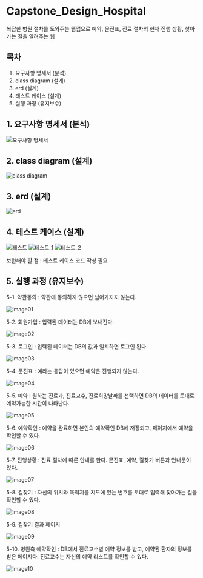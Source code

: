 # Capstone_Design_Hospital

복잡한 병원 절차를 도와주는 웹앱으로 예약, 문진표, 진료 절차의 현재 진행 상황, 찾아가는 길을 알려주는 웹


## 목차
1. 요구사항 명세서 (분석)
2. class diagram (설계)
3. erd (설계)
4. 테스트 케이스 (설계)
5. 실행 과정 (유지보수)



## 1. 요구사항 명세서 (분석)
![요구사항 명세서](https://github.com/qkrqhdtn3/Capstone_Design_Hospital/assets/74765691/acfaa278-86e2-4c0f-ae12-1a50d2534125)



## 2. class diagram (설계)
![class diagram](https://github.com/qkrqhdtn3/Capstone_Design_Hospital/assets/74765691/d3bdb43e-aa6c-4933-85d2-1a53d0aebbe1)



## 3. erd (설계)
![erd](https://github.com/qkrqhdtn3/Capstone_Design_Hospital/assets/74765691/9a210e04-d374-4081-95da-1e58e18bfd7b)



## 4. 테스트 케이스 (설계)
![테스트](https://github.com/qkrqhdtn3/Capstone_Design_Hospital/assets/74765691/9330734b-bdd7-44b2-849b-cf8a3e496ebb)
![테스트_1](https://github.com/qkrqhdtn3/Capstone_Design_Hospital/assets/74765691/e9891d3b-2d1e-4faa-8f3b-6c3f08b33bdf)
![테스트_2](https://github.com/qkrqhdtn3/Capstone_Design_Hospital/assets/74765691/55aade71-d025-49e4-9987-06d91ca36313)




보완해야 할 점 : 테스트 케이스 코드 작성 필요

## 5. 실행 과정 (유지보수)
5-1. 약관동의 : 약관에 동의하지 않으면 넘어가지지 않는다.

![image01](https://github.com/qkrqhdtn3/Capstone_Design_Hospital/assets/74765691/005d5d7e-9e48-4c75-a333-0c52a13a312c)

5-2. 회원가입 : 입력된 데이터는 DB에 보내진다.

![image02](https://github.com/qkrqhdtn3/Capstone_Design_Hospital/assets/74765691/103bc0b1-b082-4723-8e2d-d6bb0b2b41c1)

5-3. 로그인 : 입력된 데이터는 DB의 값과 일치하면 로그인 된다.

![image03](https://github.com/qkrqhdtn3/Capstone_Design_Hospital/assets/74765691/b7c85d6e-f8e7-40a2-87d2-5b3ca03eead5)

5-4. 문진표 : 예라는 응답이 있으면 예약은 진행되지 않는다.

![image04](https://github.com/qkrqhdtn3/Capstone_Design_Hospital/assets/74765691/b779667b-a47f-4611-bf64-5ae30834fb8e)

5-5. 예약 : 원하는 진료과, 진료교수, 진료희망날짜를 선택하면 DB의 데이터를 토대로 예약가능한 시간이 나타난다.

![image05](https://github.com/qkrqhdtn3/Capstone_Design_Hospital/assets/74765691/cbc3b562-3330-462b-a12d-7f3b3fc93225)

5-6. 예약확인 : 예약을 완료하면 본인의 예약확인 DB에 저장되고, 페이지에서 예약을 확인할 수 있다.

![image06](https://github.com/qkrqhdtn3/Capstone_Design_Hospital/assets/74765691/e6326231-21eb-47e1-96b8-e9f8b4b1187c)

5-7. 진행상황 : 진료 절차에 따른 안내를 한다. 문진표, 예약, 길찾기 버튼과 안내문이 있다.

![image07](https://github.com/qkrqhdtn3/Capstone_Design_Hospital/assets/74765691/bb917524-95b6-44f7-950f-1f8245ac6cc8)

5-8. 길찾기 : 자신의 위치와 목적지를 지도에 있는 번호를 토대로 입력해 찾아가는 길을 확인할 수 있다.

![image08](https://github.com/qkrqhdtn3/Capstone_Design_Hospital/assets/74765691/3f4d51d2-41e8-46f5-94bc-8d00e52d16cc)

5-9. 길찾기 결과 페이지

![image09](https://github.com/qkrqhdtn3/Capstone_Design_Hospital/assets/74765691/3b74c5c4-7cd7-435f-95c5-0706139c963f)

5-10. 병원측 예약확인 : DB에서 진료교수별 예약 정보를 받고, 예약된 환자의 정보를 받은 페이지다. 진료교수는 자신의 예약 리스트를 확인할 수 있다.

![image10](https://github.com/qkrqhdtn3/Capstone_Design_Hospital/assets/74765691/940e7a42-9e76-4a22-853a-230913a542bc)
